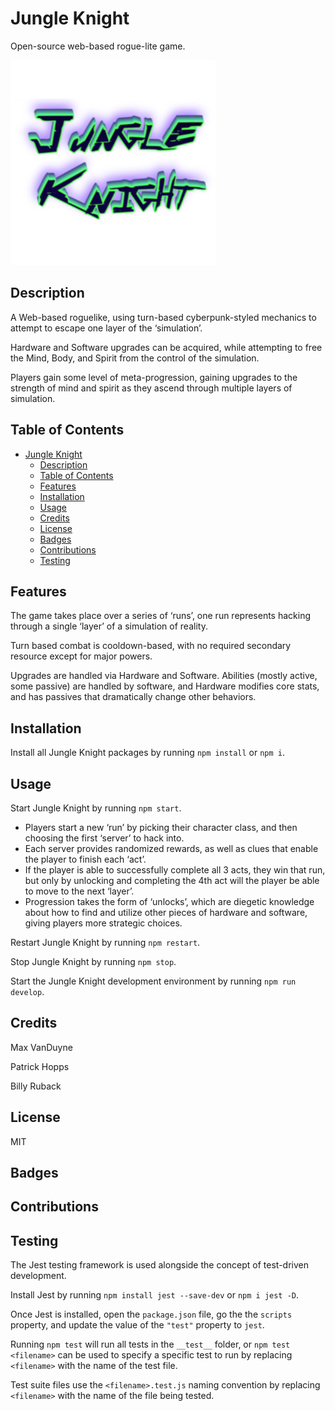 # Jungle Knight

Open-source web-based rogue-lite game.

![Jungle Knight Header Logo](public/assets/images/jungle-knight-logo.png)

## Description

A Web-based roguelike, using turn-based cyberpunk-styled mechanics to attempt to escape one layer of the ‘simulation’.

Hardware and Software upgrades can be acquired, while attempting to free the Mind, Body, and Spirit from the control of the simulation.

Players gain some level of meta-progression, gaining upgrades to the strength of mind and spirit as they ascend through multiple layers of simulation.

## Table of Contents

- [Jungle Knight](#jungle-knight)
  - [Description](#description)
  - [Table of Contents](#table-of-contents)
  - [Features](#features)
  - [Installation](#installation)
  - [Usage](#usage)
  - [Credits](#credits)
  - [License](#license)
  - [Badges](#badges)
  - [Contributions](#contributions)
  - [Testing](#testing)

## Features

The game takes place over a series of ‘runs’, one run represents hacking through a single ‘layer’ of a simulation of reality.

Turn based combat is cooldown-based, with no required secondary resource except for major powers.

Upgrades are handled via Hardware and Software. Abilities (mostly active, some passive) are handled by software, and Hardware modifies core stats, and has passives that dramatically change other behaviors.

<!-- TODO
- [ ] Why build it?
- [ ] What problems does it solve?
- [ ] What has been learned while working on it? -->

## Installation

Install all Jungle Knight packages by running `npm install` or `npm i`.

## Usage

Start Jungle Knight by running `npm start`.

- Players start a new ‘run’ by picking their character class, and then choosing the first ‘server’ to hack into.
- Each server provides randomized rewards, as well as clues that enable the player to finish each ‘act’.
- If the player is able to successfully complete all 3 acts, they win that run, but only by unlocking and completing the 4th act will the player be able to move to the next ‘layer’.
- Progression takes the form of ‘unlocks’, which are diegetic knowledge about how to find and utilize other pieces of hardware and software, giving players more strategic choices.

Restart Jungle Knight by running `npm restart`.

Stop Jungle Knight by running `npm stop`.

Start the Jungle Knight development environment by running `npm run develop`.

<!-- TODO
- [ ] Add run develop script to package.json -->

## Credits

Max VanDuyne

Patrick Hopps

Billy Ruback

<!-- TODO
- [ ] Collaborators
- [ ] Third-party assets
- [ ] Tutorials
- [ ] Other referenced material -->
## License

MIT

## Badges

<!-- TODO
- [ ] Add badges displaying repository information -->

## Contributions

<!-- TODO
- [ ] How to contribute? -->
## Testing

The Jest testing framework is used alongside the concept of test-driven development.

Install Jest by running `npm install jest --save-dev` or `npm i jest -D`.

Once Jest is installed, open the `package.json` file, go the the `scripts` property, and update the value of the `"test"` property to `jest`.

Running `npm test` will run all tests in the `__test__` folder, or `npm test <filename>` can be used to specify a specific test to run by replacing `<filename>` with the name of the test file.

Test suite files use the `<filename>.test.js` naming convention by replacing `<filename>` with the name of the file being tested.
